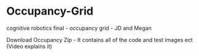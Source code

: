 # Occupancy-Grid
cognitive robotics final - occupancy grid - JD and Megan

Download Occupancy Zip - It contains all of the code and test images ect (Video explains it)
